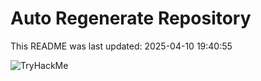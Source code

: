 # Auto Regenerate Repository

This README was last updated: 2025-04-10 19:40:55

 ![TryHackMe](https://tryhackme.com/badge/533634)